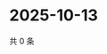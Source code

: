 # 2025-10-13

共 0 条

<!-- BEGIN ZHIHUQUESTIONS -->
<!-- 最后更新时间 Mon Oct 13 2025 07:09:54 GMT+0800 (China Standard Time) -->

<!-- END ZHIHUQUESTIONS -->
